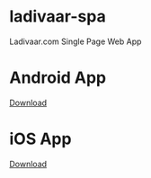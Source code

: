 # ladivaar-spa
Ladivaar.com Single Page Web App

# Android App

[Download](https://play.google.com/store/apps/details?id=io.cordova.ladivaar&hl=en)

# iOS App

[Download](https://itunes.apple.com/in/app/ladivaar/id1330309252?mt=8)
